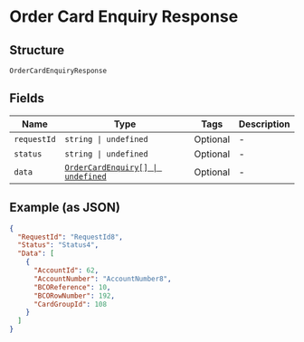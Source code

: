 
# Order Card Enquiry Response

## Structure

`OrderCardEnquiryResponse`

## Fields

| Name | Type | Tags | Description |
|  --- | --- | --- | --- |
| `requestId` | `string \| undefined` | Optional | - |
| `status` | `string \| undefined` | Optional | - |
| `data` | [`OrderCardEnquiry[] \| undefined`](../../doc/models/order-card-enquiry.md) | Optional | - |

## Example (as JSON)

```json
{
  "RequestId": "RequestId8",
  "Status": "Status4",
  "Data": [
    {
      "AccountId": 62,
      "AccountNumber": "AccountNumber8",
      "BCOReference": 10,
      "BCORowNumber": 192,
      "CardGroupId": 108
    }
  ]
}
```


